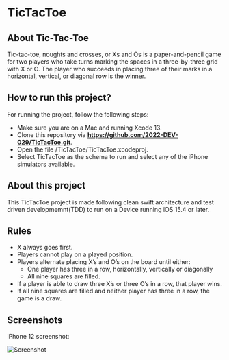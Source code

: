 # TicTacToe

## About Tic-Tac-Toe

Tic-tac-toe, noughts and crosses, or Xs and Os is a paper-and-pencil game for two players who take turns marking the spaces in a three-by-three grid with X or O. The player who succeeds in placing three of their marks in a horizontal, vertical, or diagonal row is the winner.

## How to run this project?

For running the project, follow the following steps:
- Make sure you are on a Mac and running Xcode 13.
- Clone this repository via **https://github.com/2022-DEV-029/TicTacToe.git**.
- Open the file /TicTacToe/TicTacToe.xcodeproj.
- Select TicTacToe as the schema to run and select any of the iPhone simulators available.

## About this project

This TicTacToe project is made following clean swift architecture and test driven developmemnt(TDD) to run on a Device running iOS 15.4 or later.  

## Rules

- X always goes first.
- Players cannot play on a played position.
- Players alternate placing X’s and O’s on the board until either:
	- One player has three in a row, horizontally, vertically or diagonally
	- All nine squares are filled.
- If a player is able to draw three X’s or three O’s in a row, that player wins.
- If all nine squares are filled and neither player has three in a row, the game is a draw.


## Screenshots

iPhone 12 screenshot:

![Screenshot](https://user-images.githubusercontent.com/108480340/177057912-e0633302-4cdd-4e36-bd55-7fe10f9bac52.png)
